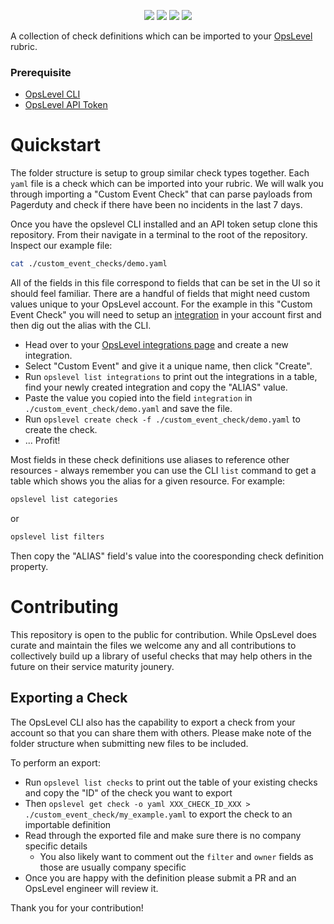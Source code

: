 <p align="center">
    <a href="https://github.com/OpsLevel/service-maturity-library/blob/main/LICENSE" alt="License">
        <img src="https://img.shields.io/github/license/OpsLevel/service-maturity-library.svg" /></a>
    <a href="https://GitHub.com/OpsLevel/service-maturity-library/issues/" alt="Issues">
        <img src="https://img.shields.io/github/issues/OpsLevel/service-maturity-library.svg" /></a>  
    <a href="https://github.com/OpsLevel/service-maturity-library/graphs/contributors" alt="Contributors">
        <img src="https://img.shields.io/github/contributors/OpsLevel/service-maturity-library" /></a>
    <a href="https://github.com/OpsLevel/service-maturity-library/pulse" alt="Activity">
        <img src="https://img.shields.io/github/commit-activity/m/OpsLevel/service-maturity-library" /></a>
</p>

<p align="center">

A collection of check definitions which can be imported to your [OpsLevel](https://www.opslevel.com/) rubric.

### Prerequisite

- [OpsLevel CLI](https://github.com/OpsLevel/cli/)
- [OpsLevel API Token](https://app.opslevel.com/api_tokens)

# Quickstart

The folder structure is setup to group similar check types together.  Each `yaml` file is a check which can be imported into your rubric.  We will walk you through importing a "Custom Event Check" that can parse payloads from Pagerduty and check if there have been no incidents in the last 7 days.

Once you have the opslevel CLI installed and an API token setup clone this repository.  From their navigate in a terminal to the root of the repository.  Inspect our example file:

```sh
cat ./custom_event_checks/demo.yaml
```

All of the fields in this file correspond to fields that can be set in the UI so it should feel familiar.  There are a handful of fields that might need custom values unique to your OpsLevel account.  For the example in this "Custom Event Check" you will need to setup an [integration](https://www.opslevel.com/docs/checks/custom-event/) in your account first and then dig out the alias with the CLI.

- Head over to your [OpsLevel integrations page](https://app.opslevel.com/integrations) and create a new integration.
- Select "Custom Event" and give it a unique name, then click "Create".
- Run `opslevel list integrations` to print out the integrations in a table, find your newly created integration and copy the "ALIAS" value.
- Paste the value you copied into the field `integration` in `./custom_event_check/demo.yaml` and save the file.
- Run `opslevel create check -f ./custom_event_check/demo.yaml` to create the check.
- ... Profit!

Most fields in these check definitions use aliases to reference other resources - always remember you can use the CLI `list` command to get a table which shows you the alias for a given resource.  For example:

```sh
opslevel list categories
```

or

```sh
opslevel list filters
```

Then copy the "ALIAS" field's value into the cooresponding check definition property.

# Contributing

This repository is open to the public for contribution.  While OpsLevel does curate and maintain the files we welcome any and all contributions to collectively build up a library of useful checks that may help others in the future on their service maturity jounery.

## Exporting a Check

The OpsLevel CLI also has the capability to export a check from your account so that you can share them with others.  Please make note of the folder structure when submitting new files to be included.

To perform an export:

- Run `opslevel list checks` to print out the table of your existing checks and copy the "ID" of the check you want to export
- Then `opslevel get check -o yaml XXX_CHECK_ID_XXX > ./custom_event_check/my_example.yaml` to export the check to an importable definition
- Read through the exported file and make sure there is no company specific details
  - You also likely want to comment out the `filter` and `owner` fields as those are usually company specific
- Once you are happy with the definition please submit a PR and an OpsLevel engineer will review it.

Thank you for your contribution!